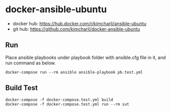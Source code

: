 # docker-ansible-ubuntu

- docker hub: https://hub.docker.com/r/kimcharli/ansible-ubuntu
- git hub: https://github.com/kimcharli/docker-ansible-ubuntu

## Run
Place ansible playbooks under playbook folder with ansible.cfg file in it, and run command as below.

```
docker-compose run --rm ansible ansible-playbook pb.test.yml 
```




## Build Test

```
docker-compose -f docker-compose.test.yml build
docker-compose -f docker-compose.test.yml run --rm sut
```

